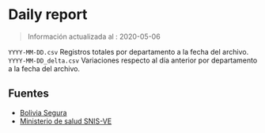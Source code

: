 # Daily report 
> Información actualizada al : 2020-05-06

`YYYY-MM-DD.csv`  Registros totales por departamento a la fecha del archivo. 
`YYYY-MM-DD_delta.csv`  Variaciones respecto al día anterior por departamento a la fecha del archivo. 


## Fuentes

* [Bolivia Segura](https://www.boliviasegura.gob.bo/)
* [Ministerio de salud SNIS-VE](https://snis.minsalud.gob.bo/)

